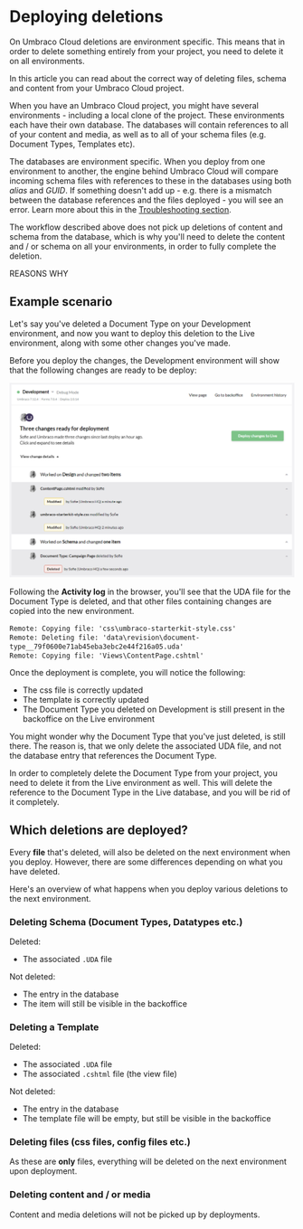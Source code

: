 # Deploying deletions

On Umbraco Cloud deletions are environment specific. This means that in order to delete something entirely from your project, you need to delete it on all environments.

In this article you can read about the correct way of deleting files, schema and content from your Umbraco Cloud project.

When you have an Umbraco Cloud project, you might have several environments - including a local clone of the project. These environments each have their own database. The databases will contain references to all of your content and media, as well as to all of your schema files (e.g. Document Types, Templates etc). 

The databases are environment specific. When you deploy from one environment to another, the engine behind Umbraco Cloud will compare incoming schema files with references to these in the databases using both *alias* and *GUID*. If something doesn't add up - e.g. there is a mismatch between the database references and the files deployed - you will see an error. Learn more about this in the [Troubleshooting section](../../../Troubleshooting/Deployments).

The workflow described above does not pick up deletions of content and schema from the database, which is why you'll need to delete the content and / or schema on all your environments, in order to fully complete the deletion.

REASONS WHY

## Example scenario

Let's say you've deleted a Document Type on your Development environment, and now you want to deploy this deletion to the Live environment, along with some other changes you've made.

Before you deploy the changes, the Development environment will show that the following changes are ready to be deploy:

![Changes ready for deployment](images/deletions-of-doctype.png)

Following the **Activity log** in the browser, you'll see that the UDA file for the Document Type is deleted, and that other files containing changes are copied into the new environment.

```
Remote: Copying file: 'css\umbraco-starterkit-style.css'
Remote: Deleting file: 'data\revision\document-type__79f0600e71ab45eba3ebc2e44f216a05.uda'
Remote: Copying file: 'Views\ContentPage.cshtml'
```

Once the deployment is complete, you will notice the following:

* The css file is correctly updated
* The template is correctly updated
* The Document Type you deleted on Development is still present in the backoffice on the Live environment

You might wonder why the Document Type that you've just deleted, is still there. The reason is, that we only delete the associated UDA file, and not the database entry that references the Document Type. 

In order to completely delete the Document Type from your project, you need to delete it from the Live environment as well. This will delete the reference to the Document Type in the Live database, and you will be rid of it completely.

## Which deletions are deployed?

Every **file** that's deleted, will also be deleted on the next environment when you deploy. However, there are some differences depending on what you have deleted.

Here's an overview of what happens when you deploy various deletions to the next environment.

### Deleting Schema (Document Types, Datatypes etc.)

Deleted:
* The associated `.UDA` file

Not deleted:
* The entry in the database
* The item will still be visible in the backoffice

### Deleting a Template

Deleted:
* The associated `.UDA` file
* The associated `.cshtml` file (the view file)

Not deleted:
* The entry in the database
* The template file will be empty, but still be visible in the backoffice

### Deleting files (css files, config files etc.)

As these are **only** files, everything will be deleted on the next environment upon deployment.

### Deleting content and / or media

Content and media deletions will not be picked up by deployments.



